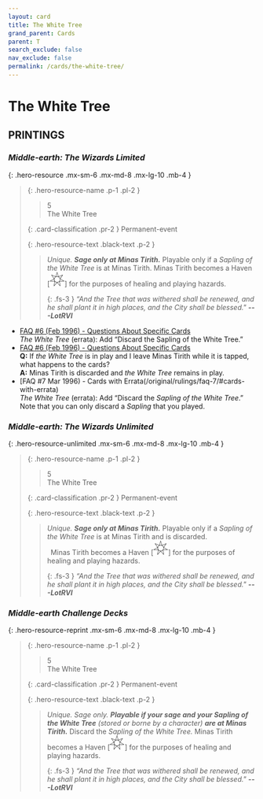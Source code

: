 ```yaml
---
layout: card
title: The White Tree
grand_parent: Cards
parent: T
search_exclude: false
nav_exclude: false
permalink: /cards/the-white-tree/
---
```


# The White Tree


## PRINTINGS


### _Middle-earth: The Wizards Limited_

{: .hero-resource .mx-sm-6 .mx-md-8 .mx-lg-10 .mb-4 }
> {: .hero-resource-name .p-1 .pl-2 }
> > <div class="card-mp">5</div>
> > <div class="card-name">The White Tree</div>
>
> {: .card-classification .pr-2 }
> Permanent-event
>
> {: .hero-resource-text .black-text .p-2 }
> > _Unique._ ***Sage only at Minas Tirith.*** Playable only if a _Sapling of the White Tree_ is at Minas Tirith. Minas Tirith becomes a Haven <nobr>[<img src="/assets/images/free-haven.svg">]</nobr> for the purposes of healing and playing hazards. 
> > 
> > {: .fs-3 } 
> > _“And the Tree that was withered shall be renewed, and he shall plant it in high places, and the City shall be blessed."_ ***---&#65279;LotRVI*** 
> 

 - [FAQ #6 (Feb 1996) - Questions About Specific Cards](/original/rulings/faq-6/#questions-about-specific-cards)<br>_The White Tree_ (errata): Add “Discard the Sapling of the White Tree.”
 - [FAQ #6 (Feb 1996) - Questions About Specific Cards](/original/rulings/faq-6/#questions-about-specific-cards)<br>**Q:** If _the White Tree_ is in play and I leave Minas Tirith while it is tapped, what happens to the cards?<br>**A:** Minas Tirith is discarded and _the White Tree_ remains in play.
 - [FAQ #7 Mar 1996) - Cards with Errata(/original/rulings/faq-7/#cards-with-errata)<br>_The White Tree_ (errata): Add “Discard the _Sapling of the White Tree_.” Note that you can only discard a _Sapling_ that you played.

### _Middle-earth: The Wizards Unlimited_

{: .hero-resource-unlimited .mx-sm-6 .mx-md-8 .mx-lg-10 .mb-4 }
> {: .hero-resource-name .p-1 .pl-2 }
> > <div class="card-mp">5</div>
> > <div class="card-name">The White Tree</div>
>
> {: .card-classification .pr-2 }
> Permanent-event
>
> {: .hero-resource-text .black-text .p-2 }
> > _Unique._ ***Sage only at Minas Tirith.*** Playable only if a _Sapling of the White Tree_ is at Minas Tirith and is discarded. <br>&ensp;Minas Tirith becomes a Haven <nobr>[<img src="/assets/images/free-haven.svg">]</nobr> for the purposes of healing and playing hazards. 
> > 
> > {: .fs-3 } 
> > _“And the Tree that was withered shall be renewed, and he shall plant it in high places, and the City shall be blessed."_ ***---&#65279;LotRVI*** 
> 

### _Middle-earth Challenge Decks_

{: .hero-resource-reprint .mx-sm-6 .mx-md-8 .mx-lg-10 .mb-4 }
> {: .hero-resource-name .p-1 .pl-2 }
> > <div class="card-mp">5</div>
> > <div class="card-name">The White Tree</div>
>
> {: .card-classification .pr-2 }
> Permanent-event
>
> {: .hero-resource-text .black-text .p-2 }
> > _Unique._ _Sage only._ ***Playable if your sage and your Sapling of the White Tree*** _(stored or borne by a character)_ ***are at Minas Tirith.*** Discard the _Sapling of the White Tree._ Minas Tirith becomes a Haven <nobr>[<img src="/assets/images/free-haven.svg">]</nobr> for the purposes of healing and playing hazards. 
> > 
> > {: .fs-3 } 
> > _“And the Tree that was withered shall be renewed, and he shall plant it in high places, and the City shall be blessed."_ ***---&#65279;LotRVI*** 
> 
